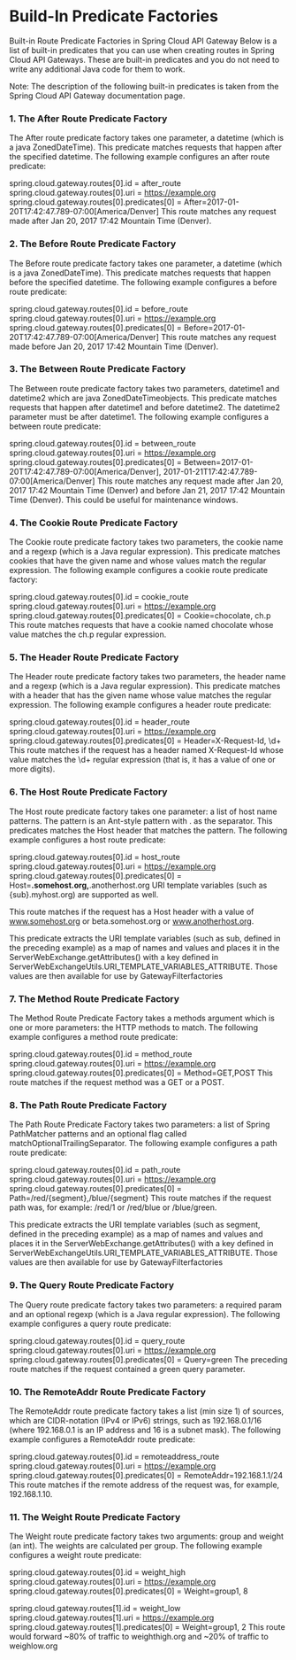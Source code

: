 # Build-In Predicate Factories
Built-in Route Predicate Factories in Spring Cloud API Gateway
Below is a list of built-in predicates that you can use when creating routes in Spring Cloud API Gateways. These are built-in predicates and you do not need to write any additional Java code for them to work.

Note: The description of the following built-in predicates is taken from the Spring Cloud API Gateway documentation page.



### 1. The After Route Predicate Factory

The After route predicate factory takes one parameter, a datetime (which is a java ZonedDateTime). This predicate matches requests that happen after the specified datetime. The following example configures an after route predicate:

spring.cloud.gateway.routes[0].id = after_route
spring.cloud.gateway.routes[0].uri = https://example.org
spring.cloud.gateway.routes[0].predicates[0] = After=2017-01-20T17:42:47.789-07:00[America/Denver]
This route matches any request made after Jan 20, 2017 17:42 Mountain Time (Denver).



### 2. The Before Route Predicate Factory

The Before route predicate factory takes one parameter, a datetime (which is a java ZonedDateTime). This predicate matches requests that happen before the specified datetime. The following example configures a before route predicate:

spring.cloud.gateway.routes[0].id = before_route
spring.cloud.gateway.routes[0].uri = https://example.org
spring.cloud.gateway.routes[0].predicates[0] = Before=2017-01-20T17:42:47.789-07:00[America/Denver]
This route matches any request made before Jan 20, 2017 17:42 Mountain Time (Denver).



### 3. The Between Route Predicate Factory

The Between route predicate factory takes two parameters, datetime1 and datetime2 which are java ZonedDateTimeobjects. This predicate matches requests that happen after datetime1 and before datetime2. The datetime2 parameter must be after datetime1. The following example configures a between route predicate:

spring.cloud.gateway.routes[0].id = between_route
spring.cloud.gateway.routes[0].uri = https://example.org
spring.cloud.gateway.routes[0].predicates[0] = Between=2017-01-20T17:42:47.789-07:00[America/Denver], 2017-01-21T17:42:47.789-07:00[America/Denver]
This route matches any request made after Jan 20, 2017 17:42 Mountain Time (Denver) and before Jan 21, 2017 17:42 Mountain Time (Denver). This could be useful for maintenance windows.



### 4. The Cookie Route Predicate Factory

The Cookie route predicate factory takes two parameters, the cookie name and a regexp (which is a Java regular expression). This predicate matches cookies that have the given name and whose values match the regular expression. The following example configures a cookie route predicate factory:

spring.cloud.gateway.routes[0].id = cookie_route
spring.cloud.gateway.routes[0].uri = https://example.org
spring.cloud.gateway.routes[0].predicates[0] = Cookie=chocolate, ch.p
This route matches requests that have a cookie named chocolate whose value matches the ch.p regular expression.



### 5. The Header Route Predicate Factory

The Header route predicate factory takes two parameters, the header name and a regexp (which is a Java regular expression). This predicate matches with a header that has the given name whose value matches the regular expression. The following example configures a header route predicate:

spring.cloud.gateway.routes[0].id = header_route
spring.cloud.gateway.routes[0].uri = https://example.org
spring.cloud.gateway.routes[0].predicates[0] = Header=X-Request-Id, \d+
This route matches if the request has a header named X-Request-Id whose value matches the \d+ regular expression (that is, it has a value of one or more digits).



### 6. The Host Route Predicate Factory

The Host route predicate factory takes one parameter: a list of host name patterns. The pattern is an Ant-style pattern with . as the separator. This predicates matches the Host header that matches the pattern. The following example configures a host route predicate:

spring.cloud.gateway.routes[0].id = host_route
spring.cloud.gateway.routes[0].uri = https://example.org
spring.cloud.gateway.routes[0].predicates[0] = Host=**.somehost.org,**.anotherhost.org
URI template variables (such as {sub}.myhost.org) are supported as well.

This route matches if the request has a Host header with a value of www.somehost.org or beta.somehost.org or www.anotherhost.org.

This predicate extracts the URI template variables (such as sub, defined in the preceding example) as a map of names and values and places it in the ServerWebExchange.getAttributes() with a key defined in ServerWebExchangeUtils.URI_TEMPLATE_VARIABLES_ATTRIBUTE. Those values are then available for use by GatewayFilterfactories

### 7. The Method Route Predicate Factory

The Method Route Predicate Factory takes a methods argument which is one or more parameters: the HTTP methods to match. The following example configures a method route predicate:

spring.cloud.gateway.routes[0].id = method_route
spring.cloud.gateway.routes[0].uri = https://example.org
spring.cloud.gateway.routes[0].predicates[0] = Method=GET,POST
This route matches if the request method was a GET or a POST.

### 8. The Path Route Predicate Factory

The Path Route Predicate Factory takes two parameters: a list of Spring PathMatcher patterns and an optional flag called matchOptionalTrailingSeparator. The following example configures a path route predicate:

spring.cloud.gateway.routes[0].id = path_route
spring.cloud.gateway.routes[0].uri = https://example.org
spring.cloud.gateway.routes[0].predicates[0] = Path=/red/{segment},/blue/{segment}
This route matches if the request path was, for example: /red/1 or /red/blue or /blue/green.

This predicate extracts the URI template variables (such as segment, defined in the preceding example) as a map of names and values and places it in the ServerWebExchange.getAttributes() with a key defined in ServerWebExchangeUtils.URI_TEMPLATE_VARIABLES_ATTRIBUTE. Those values are then available for use by GatewayFilterfactories



### 9. The Query Route Predicate Factory

The Query route predicate factory takes two parameters: a required param and an optional regexp (which is a Java regular expression). The following example configures a query route predicate:

spring.cloud.gateway.routes[0].id = query_route
spring.cloud.gateway.routes[0].uri = https://example.org
spring.cloud.gateway.routes[0].predicates[0] = Query=green
The preceding route matches if the request contained a green query parameter.

### 10. The RemoteAddr Route Predicate Factory

The RemoteAddr route predicate factory takes a list (min size 1) of sources, which are CIDR-notation (IPv4 or IPv6) strings, such as 192.168.0.1/16 (where 192.168.0.1 is an IP address and 16 is a subnet mask). The following example configures a RemoteAddr route predicate:

spring.cloud.gateway.routes[0].id = remoteaddress_route
spring.cloud.gateway.routes[0].uri = https://example.org
spring.cloud.gateway.routes[0].predicates[0] = RemoteAddr=192.168.1.1/24
This route matches if the remote address of the request was, for example, 192.168.1.10.

### 11. The Weight Route Predicate Factory

The Weight route predicate factory takes two arguments: group and weight (an int). The weights are calculated per group. The following example configures a weight route predicate:

spring.cloud.gateway.routes[0].id = weight_high
spring.cloud.gateway.routes[0].uri = https://example.org
spring.cloud.gateway.routes[0].predicates[0] = Weight=group1, 8

spring.cloud.gateway.routes[1].id = weight_low
spring.cloud.gateway.routes[1].uri = https://example.org
spring.cloud.gateway.routes[1].predicates[0] = Weight=group1, 2
This route would forward ~80% of traffic to weighthigh.org and ~20% of traffic to weighlow.org





